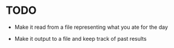 # TODO

- Make it read from a file representing what you ate for the day

- Make it output to a file and keep track of past results

